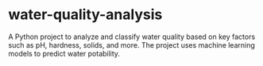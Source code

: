 # water-quality-analysis
A Python project to analyze and classify water quality based on key factors such as pH, hardness, solids, and more. The project uses machine learning models to predict water potability.
